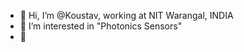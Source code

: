 - 👋 Hi, I’m @Koustav, working at NIT Warangal, INDIA
- 👀 I’m interested in "Photonics Sensors"
- 🌱

<!---
Koustavphysics/Koustavphysics is a ✨ special ✨ repository because its `README.md` (this file) appears on your GitHub profile.
You can click the Preview link to take a look at your changes.
--->
